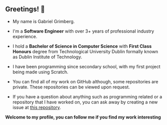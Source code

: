 ## Greetings! 👋

- My name is Gabriel Grimberg.

- I'm a **Software Engineer** with over 3+ years of professional industry experience. 

- I hold a **Bachelor of Science in Computer Science** with **First Class Honours** degree from Technological University Dublin formally known as Dublin Institute of Technology.

- I have been programming since secondary school, with my first project being made using Scratch.

- You can find all of my work on GitHub although, some repositories are private. These repositories can be viewed upon request.

- If you have a question about anything such as programming related or a repository that I have worked on, you can ask away by creating a new issue at [this repository](https://github.com/GabrielGrimberg/GabrielGrimberg/issues/new?assignees=&labels=question&template=custom.md&title=Question%3A+%5BTitle%20of%20Question%5D).

**Welcome to my profile, you can follow me if you find my work interesting**
